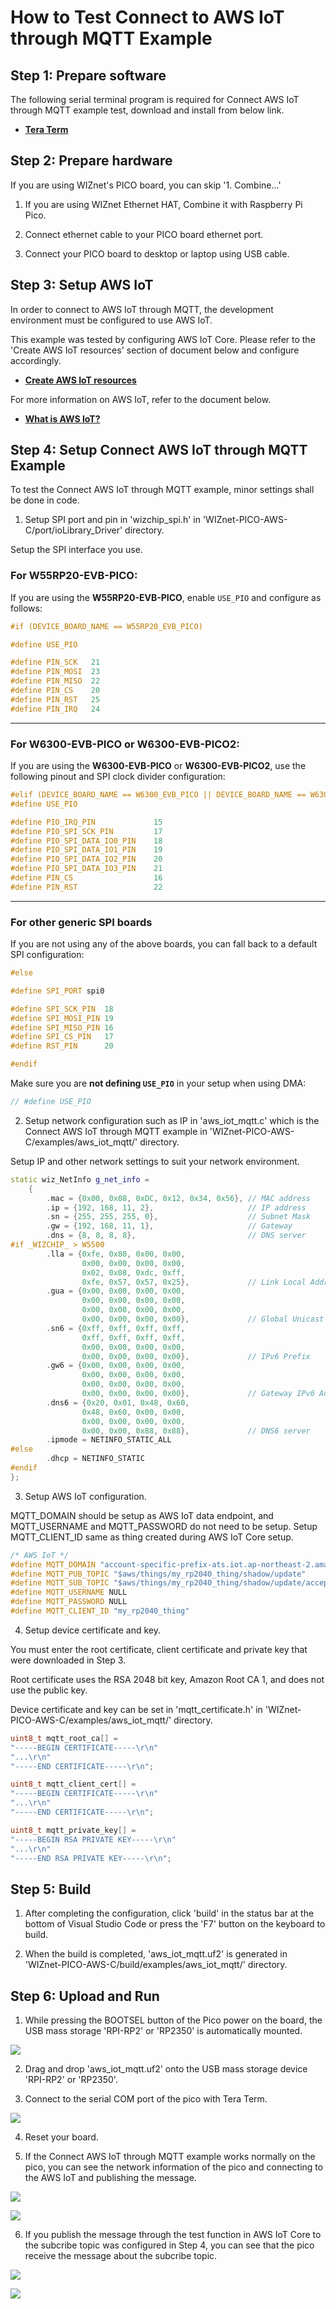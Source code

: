# How to Test Connect to AWS IoT through MQTT Example



## Step 1: Prepare software

The following serial terminal program is required for Connect AWS IoT through MQTT example test, download and install from below link.

- [**Tera Term**][link-tera_term]



## Step 2: Prepare hardware

If you are using WIZnet's PICO board, you can skip '1. Combine...'

1. If you are using WIZnet Ethernet HAT, Combine it with Raspberry Pi Pico.

2. Connect ethernet cable to your PICO board ethernet port.

3. Connect your PICO board to desktop or laptop using USB cable. 


## Step 3: Setup AWS IoT

In order to connect to AWS IoT through MQTT, the development environment must be configured to use AWS IoT.

This example was tested by configuring AWS IoT Core. Please refer to the 'Create AWS IoT resources' section of document below and configure accordingly.

- [**Create AWS IoT resources**][link-create_aws_iot_resources]

For more information on AWS IoT, refer to the document below.

- [**What is AWS IoT?**][link-what_is_aws_iot]



## Step 4: Setup Connect AWS IoT through MQTT Example

To test the Connect AWS IoT through MQTT example, minor settings shall be done in code.

1. Setup SPI port and pin in 'wizchip_spi.h' in 'WIZnet-PICO-AWS-C/port/ioLibrary_Driver' directory.

Setup the SPI interface you use.

### For **W55RP20-EVB-PICO**:
If you are using the **W55RP20-EVB-PICO**, enable `USE_PIO` and configure as follows:

```cpp
#if (DEVICE_BOARD_NAME == W55RP20_EVB_PICO)

#define USE_PIO

#define PIN_SCK   21
#define PIN_MOSI  23
#define PIN_MISO  22
#define PIN_CS    20
#define PIN_RST   25
#define PIN_IRQ   24

```

---

### For **W6300-EVB-PICO** or **W6300-EVB-PICO2**:
If you are using the **W6300-EVB-PICO** or **W6300-EVB-PICO2**, use the following pinout and SPI clock divider configuration:

```cpp
#elif (DEVICE_BOARD_NAME == W6300_EVB_PICO || DEVICE_BOARD_NAME == W6300_EVB_PICO2)
#define USE_PIO

#define PIO_IRQ_PIN             15
#define PIO_SPI_SCK_PIN         17
#define PIO_SPI_DATA_IO0_PIN    18
#define PIO_SPI_DATA_IO1_PIN    19
#define PIO_SPI_DATA_IO2_PIN    20
#define PIO_SPI_DATA_IO3_PIN    21
#define PIN_CS                  16
#define PIN_RST                 22


```

---

### For other generic SPI boards
If you are not using any of the above boards, you can fall back to a default SPI configuration:

```cpp
#else

#define SPI_PORT spi0

#define SPI_SCK_PIN  18
#define SPI_MOSI_PIN 19
#define SPI_MISO_PIN 16
#define SPI_CS_PIN   17
#define RST_PIN      20

#endif
```

Make sure you are **not defining `USE_PIO`** in your setup when using DMA:

```cpp
// #define USE_PIO
```



2. Setup network configuration such as IP in 'aws_iot_mqtt.c' which is the Connect AWS IoT through MQTT example in 'WIZnet-PICO-AWS-C/examples/aws_iot_mqtt/' directory.

Setup IP and other network settings to suit your network environment.

```cpp
static wiz_NetInfo g_net_info =
    {
        .mac = {0x00, 0x08, 0xDC, 0x12, 0x34, 0x56}, // MAC address
        .ip = {192, 168, 11, 2},                     // IP address
        .sn = {255, 255, 255, 0},                    // Subnet Mask
        .gw = {192, 168, 11, 1},                     // Gateway
        .dns = {8, 8, 8, 8},                         // DNS server
#if _WIZCHIP_ > W5500
        .lla = {0xfe, 0x80, 0x00, 0x00,
                0x00, 0x00, 0x00, 0x00,
                0x02, 0x08, 0xdc, 0xff,
                0xfe, 0x57, 0x57, 0x25},             // Link Local Address
        .gua = {0x00, 0x00, 0x00, 0x00,
                0x00, 0x00, 0x00, 0x00,
                0x00, 0x00, 0x00, 0x00,
                0x00, 0x00, 0x00, 0x00},             // Global Unicast Address
        .sn6 = {0xff, 0xff, 0xff, 0xff,
                0xff, 0xff, 0xff, 0xff,
                0x00, 0x00, 0x00, 0x00,
                0x00, 0x00, 0x00, 0x00},             // IPv6 Prefix
        .gw6 = {0x00, 0x00, 0x00, 0x00,
                0x00, 0x00, 0x00, 0x00,
                0x00, 0x00, 0x00, 0x00,
                0x00, 0x00, 0x00, 0x00},             // Gateway IPv6 Address
        .dns6 = {0x20, 0x01, 0x48, 0x60,
                0x48, 0x60, 0x00, 0x00,
                0x00, 0x00, 0x00, 0x00,
                0x00, 0x00, 0x88, 0x88},             // DNS6 server
        .ipmode = NETINFO_STATIC_ALL
#else
        .dhcp = NETINFO_STATIC        
#endif
};
```

3. Setup AWS IoT configuration.

MQTT_DOMAIN should be setup as AWS IoT data endpoint, and MQTT_USERNAME and MQTT_PASSWORD do not need to be setup. Setup MQTT_CLIENT_ID same as thing created during AWS IoT Core setup.

```cpp
/* AWS IoT */
#define MQTT_DOMAIN "account-specific-prefix-ats.iot.ap-northeast-2.amazonaws.com"
#define MQTT_PUB_TOPIC "$aws/things/my_rp2040_thing/shadow/update"
#define MQTT_SUB_TOPIC "$aws/things/my_rp2040_thing/shadow/update/accepted"
#define MQTT_USERNAME NULL
#define MQTT_PASSWORD NULL
#define MQTT_CLIENT_ID "my_rp2040_thing"
```

4. Setup device certificate and key.

You must enter the root certificate, client certificate and private key that were downloaded in Step 3.

Root certificate uses the RSA 2048 bit key, Amazon Root CA 1, and does not use the public key.

Device certificate and key can be set in 'mqtt_certificate.h' in 'WIZnet-PICO-AWS-C/examples/aws_iot_mqtt/' directory.

```cpp
uint8_t mqtt_root_ca[] =
"-----BEGIN CERTIFICATE-----\r\n"
"...\r\n"
"-----END CERTIFICATE-----\r\n";

uint8_t mqtt_client_cert[] =
"-----BEGIN CERTIFICATE-----\r\n"
"...\r\n"
"-----END CERTIFICATE-----\r\n";

uint8_t mqtt_private_key[] =
"-----BEGIN RSA PRIVATE KEY-----\r\n"
"...\r\n"
"-----END RSA PRIVATE KEY-----\r\n";
```



## Step 5: Build

1. After completing the configuration, click 'build' in the status bar at the bottom of Visual Studio Code or press the 'F7' button on the keyboard to build.

2. When the build is completed, 'aws_iot_mqtt.uf2' is generated in 'WIZnet-PICO-AWS-C/build/examples/aws_iot_mqtt/' directory.



## Step 6: Upload and Run

1. While pressing the BOOTSEL button of the Pico power on the board, the USB mass storage 'RPI-RP2' or 'RP2350' is automatically mounted.

![][link-raspberry_pi_pico_usb_mass_storage]

2. Drag and drop 'aws_iot_mqtt.uf2' onto the USB mass storage device 'RPI-RP2' or 'RP2350'.

3. Connect to the serial COM port of the pico with Tera Term.

![][link-connect_to_serial_com_port]

4. Reset your board.

5. If the Connect AWS IoT through MQTT example works normally on the pico, you can see the network information of the pico and connecting to the AWS IoT and publishing the message.

![][link-see_network_information_of_raspberry_pi_pico_connecting_to_aws_iot_and_publishing_message]

![][link-subscribe_to_publish_topic_and_receive_publish_message_through_test_function]

6. If you publish the message through the test function in AWS IoT Core to the subcribe topic was configured in Step 4, you can see that the pico receive the message about the subcribe topic.

![][link-publish_message_through_test_function]

![][link-receive_message_about_subcribe_topic]



<!--
Link
-->

[link-tera_term]: https://osdn.net/projects/ttssh2/releases/
[link-create_aws_iot_resources]: https://docs.aws.amazon.com/iot/latest/developerguide/create-iot-resources.html
[link-what_is_aws_iot]: https://docs.aws.amazon.com/iot/latest/developerguide/what-is-aws-iot.html
[link-raspberry_pi_pico_usb_mass_storage]: https://github.com/WIZnet-ioNIC/WIZnet-PICO-AWS-C/blob/main/static/images/aws_iot_mqtt/raspberry_pi_pico_usb_mass_storage.png
[link-connect_to_serial_com_port]: https://github.com/WIZnet-ioNIC/WIZnet-PICO-AWS-C/blob/main/static/images/aws_iot_mqtt/connect_to_serial_com_port.png
[link-see_network_information_of_raspberry_pi_pico_connecting_to_aws_iot_and_publishing_message]: https://github.com/WIZnet-ioNIC/WIZnet-PICO-AWS-C/blob/main/static/images/aws_iot_mqtt/see_network_information_of_raspberry_pi_pico_connecting_to_aws_iot_and_publishing_message.png
[link-subscribe_to_publish_topic_and_receive_publish_message_through_test_function]: https://github.com/WIZnet-ioNIC/WIZnet-PICO-AWS-C/blob/main/static/images/aws_iot_mqtt/subscribe_to_publish_topic_and_receive_publish_message_through_test_function.png
[link-publish_message_through_test_function]:https://github.com/WIZnet-ioNIC/WIZnet-PICO-AWS-C/blob/main/static/images/aws_iot_mqtt/publish_message_through_test_function.png
[link-receive_message_about_subcribe_topic]:https://github.com/WIZnet-ioNIC/WIZnet-PICO-AWS-C/blob/main/static/images/aws_iot_mqtt/receive_message_about_subscribe_topic.png
